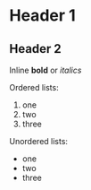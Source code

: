 # Header 1

## Header 2

Inline **bold** or *italics* 

Ordered lists:

1. one
2. two
3. three

Unordered lists:

* one
* two
* three